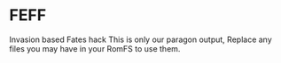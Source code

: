 # FEFF
 Invasion based Fates hack
This is only our paragon output, Replace any files you may have in your RomFS to use them.